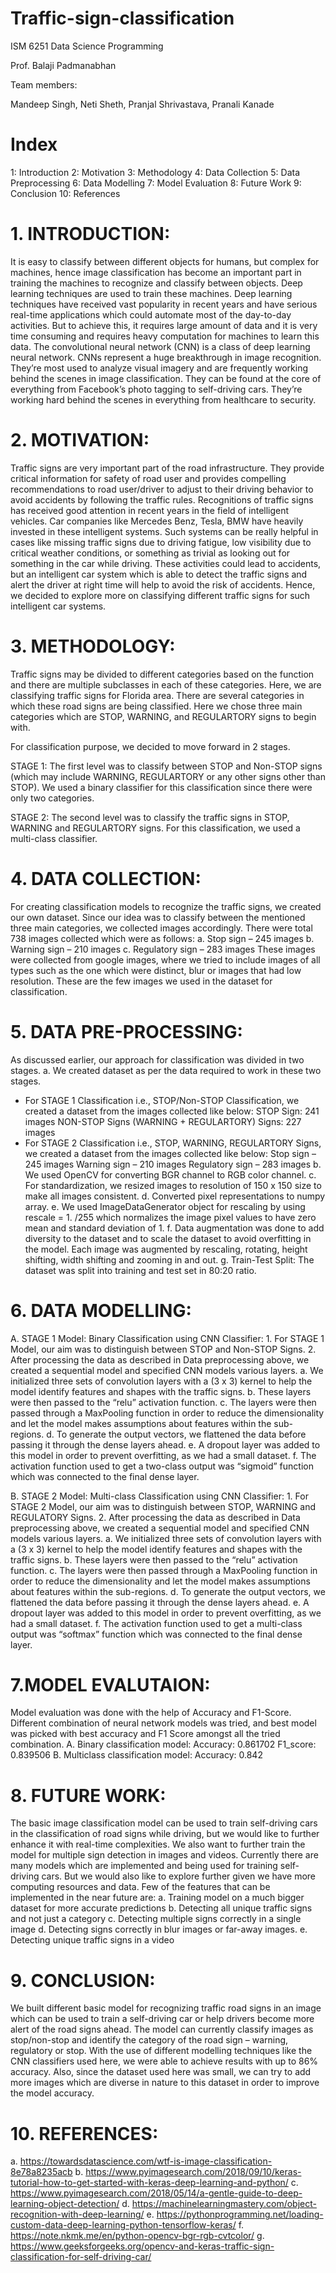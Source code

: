 # Traffic-sign-classification


ISM 6251 Data Science Programming

Prof. Balaji Padmanabhan

Team members:

Mandeep Singh, Neti Sheth, Pranjal Shrivastava, Pranali Kanade

# Index

1: Introduction 
2: Motivation 
3: Methodology 
4: Data Collection 
5: Data Preprocessing 
6: Data Modelling 
7: Model Evaluation 
8: Future Work 
9: Conclusion 
10: References 

# 1. INTRODUCTION:

It is easy to classify between different objects for humans, but complex for machines, hence image classification has become an important part in training the machines to recognize and classify between objects. Deep learning techniques are used to train these machines. Deep learning techniques have received vast popularity in recent years and have serious real-time applications which could automate most of the day-to-day activities. But to achieve this, it requires large amount of data and it is very time consuming and requires heavy computation for machines to learn this data.
The convolutional neural network (CNN) is a class of deep learning neural network. CNNs represent a huge breakthrough in image recognition. They’re most used to analyze visual imagery and are frequently working behind the scenes in image classification. They can be found at the core of everything from Facebook’s photo tagging to self-driving cars. They’re working hard behind the scenes in everything from healthcare to security.

# 2. MOTIVATION:

Traffic signs are very important part of the road infrastructure. They provide critical information for safety of road user and provides compelling recommendations to road user/driver to adjust to their driving behavior to avoid accidents by following the traffic rules. Recognitions of traffic signs has received good attention in recent years in the field of intelligent vehicles. Car companies like Mercedes Benz, Tesla, BMW have heavily invested in these intelligent systems. Such systems can be really helpful in cases like missing traffic signs due to driving fatigue, low visibility due to critical weather conditions, or something as trivial as looking out for something in the car while driving. These activities could lead to accidents, but an intelligent car system which is able to detect the traffic signs and alert the driver at right time will help to avoid the risk of accidents.
Hence, we decided to explore more on classifying different traffic signs for such intelligent car systems.

# 3. METHODOLOGY:

Traffic signs may be divided to different categories based on the function and there are multiple subclasses in each of these categories. Here, we are classifying traffic signs for Florida area. There are several categories in which these road signs are being classified. Here we chose three main categories which are STOP, WARNING, and REGULARTORY signs to begin with.

For classification purpose, we decided to move forward in 2 stages.

STAGE 1:
The first level was to classify between STOP and Non-STOP signs (which may include WARNING, REGULARTORY or any other signs other than STOP). We used a binary classifier for this classification since there were only two categories.

STAGE 2:
The second level was to classify the traffic signs in STOP, WARNING and REGULARTORY signs. For this classification, we used a multi-class classifier.

# 4. DATA COLLECTION:

For creating classification models to recognize the traffic signs, we created our own dataset. Since our idea was to classify between the mentioned three main categories, we collected images accordingly. There were total 738 images collected which were as follows:
a. Stop sign – 245 images
b. Warning sign – 210 images
c. Regulatory sign – 283 images
These images were collected from google images, where we tried to include images of all types such as the one which were distinct, blur or images that had low resolution.
These are the few images we used in the dataset for classification.

# 5. DATA PRE-PROCESSING:

As discussed earlier, our approach for classification was divided in two stages.
a. We created dataset as per the data required to work in these two stages.

- For STAGE 1 Classification i.e., STOP/Non-STOP Classification, we created a dataset from the images collected like below:
STOP Sign: 241 images
NON-STOP Signs (WARNING + REGULARTORY) Signs: 227 images
- For STAGE 2 Classification i.e., STOP, WARNING, REGULARTORY Signs, we created a dataset from the images collected like below:
Stop sign – 245 images
Warning sign – 210 images
Regulatory sign – 283 images
b. We used OpenCV for converting BGR channel to RGB color channel.
c. For standardization, we resized images to resolution of 150 x 150 size to make all images consistent.
d. Converted pixel representations to numpy array.
e. We used ImageDataGenerator object for rescaling by using rescale = 1. /255 which normalizes the image pixel values to have zero mean and standard deviation of 1.
f. Data augmentation was done to add diversity to the dataset and to scale the dataset to avoid overfitting in the model. Each image was augmented by rescaling, rotating, height shifting, width shifting and zooming in and out.
g. Train-Test Split: The dataset was split into training and test set in 80:20 ratio.

# 6. DATA MODELLING:

  A. STAGE 1 
      Model: Binary Classification using CNN Classifier:
        1. For STAGE 1 Model, our aim was to distinguish between STOP and Non-STOP Signs.
        2. After processing the data as described in Data preprocessing above, we created a sequential model and specified CNN models various layers.
           a. We initialized three sets of convolution layers with a (3 x 3) kernel to help the model identify features and shapes with the traffic signs.
           b. These layers were then passed to the “relu” activation function.
           c. The layers were then passed through a MaxPooling function in order to reduce the dimensionality and let the model makes assumptions about features within the sub-regions.
           d. To generate the output vectors, we flattened the data before passing it through the dense layers ahead.
           e. A dropout layer was added to this model in order to prevent overfitting, as we had a small dataset.
           f. The activation function used to get a two-class output was “sigmoid” function which was connected to the final dense layer.

  B. STAGE 2 
      Model: Multi-class Classification using CNN Classifier:
        1. For STAGE 2 Model, our aim was to distinguish between STOP, WARNING and REGULATORY Signs.
        2. After processing the data as described in Data preprocessing above, we created a sequential model and specified CNN models various layers.
          a. We initialized three sets of convolution layers with a (3 x 3) kernel to help the model identify features and shapes with the traffic signs.
          b. These layers were then passed to the “relu” activation function.
          c. The layers were then passed through a MaxPooling function in order to reduce the dimensionality and let the model makes assumptions about features within the sub-regions.
          d. To generate the output vectors, we flattened the data before passing it through the dense layers ahead.
          e. A dropout layer was added to this model in order to prevent overfitting, as we had a small dataset.
          f. The activation function used to get a multi-class output was “softmax” function which was connected to the final dense layer.


# 7.MODEL EVALUTAION:

Model evaluation was done with the help of Accuracy and F1-Score. Different combination of neural network models was tried, and best model was picked with best accuracy and F1 Score amongst all the tried combination.
  A. Binary classification model:
      Accuracy: 0.861702
      F1_score: 0.839506
  B. Multiclass classification model:
      Accuracy: 0.842


# 8. FUTURE WORK:

The basic image classification model can be used to train self-driving cars in the classification of road signs while driving, but we would like to further enhance it with real-time complexities. We also want to further train the model for multiple sign detection in images and videos.
Currently there are many models which are implemented and being used for training self-driving cars. But we would also like to explore further given we have more computing resources and data.
Few of the features that can be implemented in the near future are:
a. Training model on a much bigger dataset for more accurate predictions
b. Detecting all unique traffic signs and not just a category
c. Detecting multiple signs correctly in a single image
d. Detecting signs correctly in blur images or far-away images.
e. Detecting unique traffic signs in a video

# 9. CONCLUSION:

We built different basic model for recognizing traffic road signs in an image which can be used to train a self-driving car or help drivers become more alert of the road signs ahead. The model can currently classify images as stop/non-stop and identify the category of the road sign – warning, regulatory or stop. With the use of different modelling techniques like the CNN classifiers used here, we were able to achieve results with up to 86% accuracy. Also, since the dataset used here was small, we can try to add more images which are diverse in nature to this dataset in order to improve the model accuracy.

# 10. REFERENCES:

a. https://towardsdatascience.com/wtf-is-image-classification-8e78a8235acb
b. https://www.pyimagesearch.com/2018/09/10/keras-tutorial-how-to-get-started-with-keras-deep-learning-and-python/
c. https://www.pyimagesearch.com/2018/05/14/a-gentle-guide-to-deep-learning-object-detection/
d. https://machinelearningmastery.com/object-recognition-with-deep-learning/
e. https://pythonprogramming.net/loading-custom-data-deep-learning-python-tensorflow-keras/
f. https://note.nkmk.me/en/python-opencv-bgr-rgb-cvtcolor/
g. https://www.geeksforgeeks.org/opencv-and-keras-traffic-sign-classification-for-self-driving-car/
